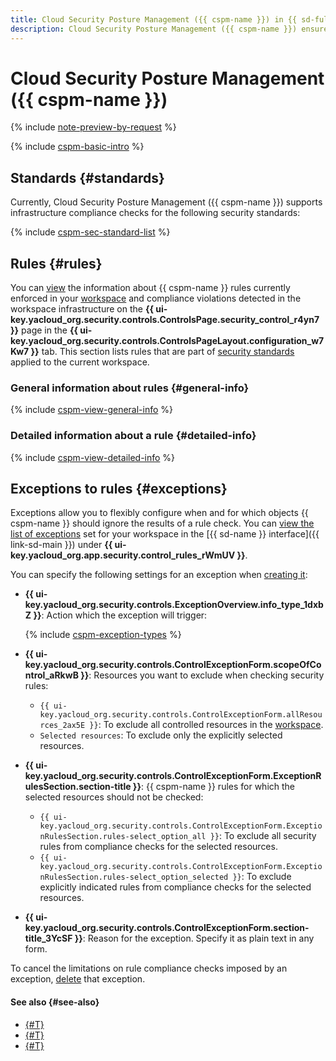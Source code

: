 ```yaml
---
title: Cloud Security Posture Management ({{ cspm-name }}) in {{ sd-full-name }}
description: Cloud Security Posture Management ({{ cspm-name }}) ensures that the cloud infrastructure and applications deployed in {{ yandex-cloud }} comply with complex security requirements and best practices.
---
```


# Cloud Security Posture Management ({{ cspm-name }})

{% include [note-preview-by-request](../../_includes/note-preview-by-request.md) %}

{% include [cspm-basic-intro](../../_includes/security-deck/cspm-basic-intro.md) %}

## Standards {#standards}

Currently, Cloud Security Posture Management ({{ cspm-name }}) supports infrastructure compliance checks for the following security standards:

{% include [cspm-sec-standard-list](../../_includes/security-deck/cspm-sec-standard-list.md) %}

## Rules {#rules}

You can [view](../operations/cspm/view-rules.md) the information about {{ cspm-name }} rules currently enforced in your [workspace](./workspace.md) and compliance violations detected in the workspace infrastructure on the **{{ ui-key.yacloud_org.security.controls.ControlsPage.security_control_r4yn7 }}** page in the **{{ ui-key.yacloud_org.security.controls.ControlsPageLayout.configuration_w7Kw7 }}** tab. This section lists rules that are part of [security standards](#standards) applied to the current workspace.

### General information about rules {#general-info}

{% include [cspm-view-general-info](../../_includes/security-deck/cspm-view-general-info.md) %}

### Detailed information about a rule {#detailed-info}

{% include [cspm-view-detailed-info](../../_includes/security-deck/cspm-view-detailed-info.md) %}

## Exceptions to rules {#exceptions}

Exceptions allow you to flexibly configure when and for which objects {{ cspm-name }} should ignore the results of a rule check. You can [view the list of exceptions](../operations/cspm/manage-exceptions.md#view-exceptions-list) set for your workspace in the [{{ sd-name }} interface]({{ link-sd-main }}) under **{{ ui-key.yacloud_org.app.security.control_rules_rWmUV }}**.

You can specify the following settings for an exception when [creating it](../operations/cspm/manage-exceptions.md#create-exception):

* **{{ ui-key.yacloud_org.security.controls.ExceptionOverview.info_type_1dxbZ }}**: Action which the exception will trigger:

    {% include [cspm-exception-types](../../_includes/security-deck/cspm-exception-types.md) %}

* **{{ ui-key.yacloud_org.security.controls.ControlExceptionForm.scopeOfControl_aRkwB }}**: Resources you want to exclude when checking security rules:

    * `{{ ui-key.yacloud_org.security.controls.ControlExceptionForm.allResources_2ax5E }}`: To exclude all controlled resources in the [workspace](./workspace.md).
    * `Selected resources`: To exclude only the explicitly selected resources.
* **{{ ui-key.yacloud_org.security.controls.ControlExceptionForm.ExceptionRulesSection.section-title }}**: {{ cspm-name }} rules for which the selected resources should not be checked:

    * `{{ ui-key.yacloud_org.security.controls.ControlExceptionForm.ExceptionRulesSection.rules-select_option_all }}`: To exclude all security rules from compliance checks for the selected resources.
    * `{{ ui-key.yacloud_org.security.controls.ControlExceptionForm.ExceptionRulesSection.rules-select_option_selected }}`: To exclude explicitly indicated rules from compliance checks for the selected resources.
* **{{ ui-key.yacloud_org.security.controls.ControlExceptionForm.section-title_3YcSF }}**: Reason for the exception. Specify it as plain text in any form.

To cancel the limitations on rule compliance checks imposed by an exception, [delete](../operations/cspm/manage-exceptions.md#delete-exception) that exception.

#### See also {#see-also}

* [{#T}](./workspace.md)
* [{#T}](../operations/cspm/view-rules.md)
* [{#T}](../operations/cspm/manage-exceptions.md)